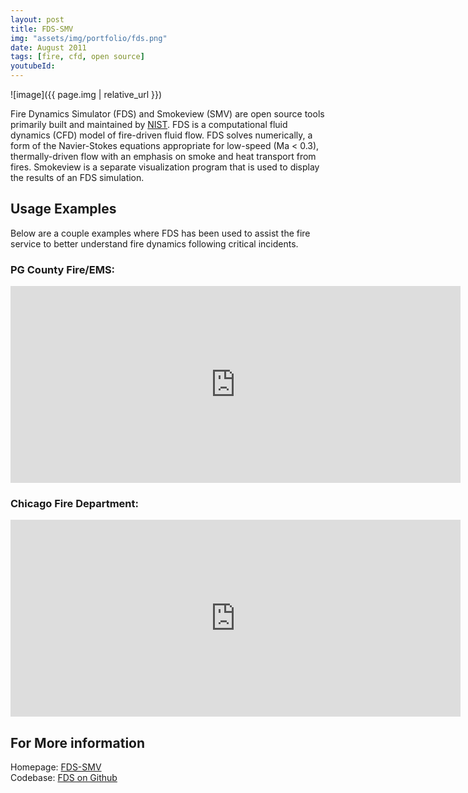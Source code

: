 ```yaml
---
layout: post
title: FDS-SMV
img: "assets/img/portfolio/fds.png"
date: August 2011
tags: [fire, cfd, open source]
youtubeId:
---
```


![image]({{ page.img | relative_url }})

Fire Dynamics Simulator (FDS) and Smokeview (SMV) are open source tools primarily built and maintained by <a href="https://nist.gov" target="_blank">NIST</a>. FDS is a computational fluid dynamics (CFD) model of fire-driven fluid flow. FDS solves numerically, a form of the Navier-Stokes equations appropriate for low-speed (Ma < 0.3), thermally-driven flow with an emphasis on smoke and heat transport from fires. Smokeview is a separate visualization program that is used to display the results of an FDS simulation.

## Usage Examples
Below are a couple examples where FDS has been used to assist the fire service to better understand fire dynamics following critical incidents.


### PG County Fire/EMS:
<iframe width="720" height="315" src="https://www.youtube.com/embed/2Jh4H4I-xLw" frameborder="0" allow="autoplay; encrypted-media" allowfullscreen></iframe>

### Chicago Fire Department:
<iframe width="720" height="315" src="https://www.youtube.com/embed/nY3JO_Kf9Qk" frameborder="0" allow="autoplay; encrypted-media" allowfullscreen></iframe>


## For More information
Homepage: <a href="https://pages.nist.gov/fds-smv/index.html" target="_blank">FDS-SMV</a>  
Codebase: <a href="https://github.com/firemodels/fds" target="_blank">FDS on Github</a>
